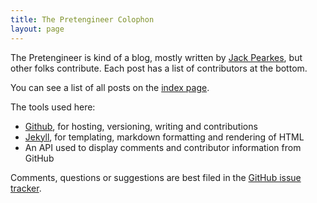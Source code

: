 ```yaml
---
title: The Pretengineer Colophon
layout: page
---
```


The Pretengineer is kind of a blog, mostly written by [Jack Pearkes](http://jack.ly), but other
folks contribute. Each post has a list of contributors at the bottom.

You can see a list of all posts on the [index page](/).

The tools used here:

- [Github](https://github.com), for hosting, versioning, writing and contributions
- [Jekyll](https://github.com/mojombo/jekyll), for templating, markdown formatting and rendering of HTML
- An API used to display comments and contributor information from GitHub

Comments, questions or suggestions are best filed in the [GitHub issue tracker](https://github.com/pearkes/pretengineer/issues).

